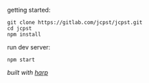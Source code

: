 getting started:

    git clone https://gitlab.com/jcpst/jcpst.git
    cd jcpst
    npm install

run dev server:

    npm start

_built with [harp](http://harpjs.com/)_
